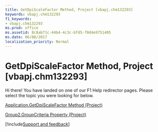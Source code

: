 ```yaml
---
title: GetDpiScaleFactor Method, Project [vbapj.chm132293]
keywords: vbapj.chm132293
f1_keywords:
- vbapj.chm132293
ms.prod: office
ms.assetid: 8c8ab71c-44b4-4c3c-bfd5-f0d4e9751405
ms.date: 06/08/2017
localization_priority: Normal
---
```



# GetDpiScaleFactor Method, Project [vbapj.chm132293]

Hi there! You have landed on one of our F1 Help redirector pages. Please select the topic you were looking for below.

[Application.GetDpiScaleFactor Method (Project)](https://msdn.microsoft.com/library/d1e7f1e5-095c-aa4c-0550-1a077c1a2de3%28Office.15%29.aspx)

[Group2.GroupCriteria Property (Project)](https://msdn.microsoft.com/library/0c6d6412-cd7b-7b12-1740-7cd5cd38aaf1%28Office.15%29.aspx)

[!include[Support and feedback](~/includes/feedback-boilerplate.md)]